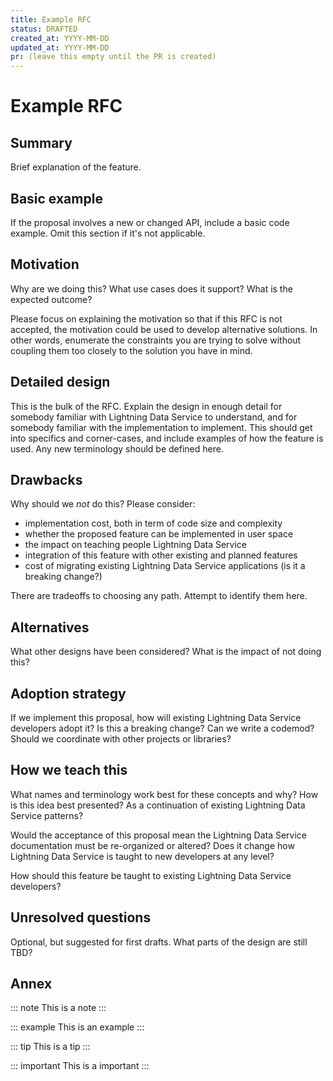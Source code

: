 ```yaml
---
title: Example RFC
status: DRAFTED
created_at: YYYY-MM-DD
updated_at: YYYY-MM-DD
pr: (leave this empty until the PR is created)
---
```


# Example RFC

## Summary

Brief explanation of the feature.

## Basic example

If the proposal involves a new or changed API, include a basic code example.
Omit this section if it's not applicable.

## Motivation

Why are we doing this? What use cases does it support? What is the expected
outcome?

Please focus on explaining the motivation so that if this RFC is not accepted,
the motivation could be used to develop alternative solutions. In other words,
enumerate the constraints you are trying to solve without coupling them too
closely to the solution you have in mind.

## Detailed design

This is the bulk of the RFC. Explain the design in enough detail for somebody
familiar with Lightning Data Service to understand, and for somebody familiar with the
implementation to implement. This should get into specifics and corner-cases,
and include examples of how the feature is used. Any new terminology should be
defined here.

## Drawbacks

Why should we *not* do this? Please consider:

- implementation cost, both in term of code size and complexity
- whether the proposed feature can be implemented in user space
- the impact on teaching people Lightning Data Service
- integration of this feature with other existing and planned features
- cost of migrating existing Lightning Data Service applications (is it a breaking change?)

There are tradeoffs to choosing any path. Attempt to identify them here.

## Alternatives

What other designs have been considered? What is the impact of not doing this?

## Adoption strategy

If we implement this proposal, how will existing Lightning Data Service developers adopt it? Is
this a breaking change? Can we write a codemod? Should we coordinate with
other projects or libraries?

## How we teach this

What names and terminology work best for these concepts and why? How is this
idea best presented? As a continuation of existing Lightning Data Service patterns?

Would the acceptance of this proposal mean the Lightning Data Service documentation must be
re-organized or altered? Does it change how Lightning Data Service is taught to new developers
at any level?

How should this feature be taught to existing Lightning Data Service developers?

## Unresolved questions

Optional, but suggested for first drafts. What parts of the design are still
TBD?

## Annex

::: note 
  This is a note
:::

::: example 
  This is an example
:::

::: tip 
  This is a tip
:::

::: important 
  This is a important
:::
